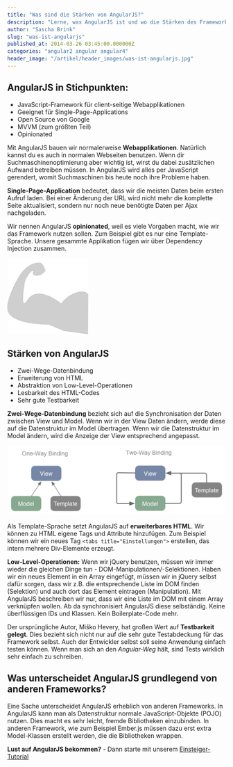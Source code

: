 ```yaml
---
title: "Was sind die Stärken von AngularJS?"
description: "Lerne, was AngularJS ist und wo die Stärken des Frameworks liegen."
author: "Sascha Brink"
slug: "was-ist-angularjs"
published_at: 2014-03-26 03:45:00.000000Z
categories: "angular2 angular angular4"
header_image: "/artikel/header_images/was-ist-angularjs.jpg"
---
```


## AngularJS in Stichpunkten:

* JavaScript-Framework für client-seitige Webapplikationen
* Geeignet für Single-Page-Applications
* Open Source von Google
* MVVM (zum größten Teil)
* Opinionated

Mit AngularJS bauen wir normalerweise **Webapplikationen**. Natürlich kannst du es auch in normalen Webseiten benutzen. Wenn dir Suchmaschinenoptimierung aber wichtig ist, wirst du dabei zusätzlichen Aufwand betreiben müssen. In AngularJS wird alles per JavaScript gerendert, womit Suchmaschinen bis heute noch ihre Probleme haben.

**Single-Page-Application** bedeutet, dass wir die meisten Daten beim ersten Aufruf laden. Bei einer Änderung der URL wird nicht mehr die komplette Seite aktualisiert, sondern nur noch neue benötigte Daten per Ajax nachgeladen.

Wir nennen AngularJS **opinionated**,  weil es viele Vorgaben macht, wie wir das Framework nutzen sollen. Zum Beispiel gibt es nur eine Template-Sprache. Unsere gesammte Applikation fügen wir über Dependency Injection zusammen.

![Macht AngularJS stark!](/artikel/was-ist-angularjs/angularjs-staerken.png)

## Stärken von AngularJS

* Zwei-Wege-Datenbindung
* Erweiterung von HTML
* Abstraktion von Low-Level-Operationen
* Lesbarkeit des HTML-Codes
* Sehr gute Testbarkeit

**Zwei-Wege-Datenbindung** bezieht sich auf die Synchronisation der Daten zwischen View und Model. Wenn wir in der View Daten ändern, werde diese auf die Datenstruktur im Model übertragen. Wenn wir die Datenstruktur im Model ändern, wird die Anzeige der View entsprechend angepasst.

![Binding Types](/artikel/was-ist-angularjs/binding-types.png)

Als Template-Sprache setzt AngularJS auf **erweiterbares HTML**. Wir können zu HTML eigene Tags und Attribute hinzufügen. Zum Beispiel können wir ein neues Tag `<tabs title="Einstellungen">` erstellen, das intern mehrere Div-Elemente erzeugt.

**Low-Level-Operationen:** Wenn wir jQuery benutzen, müssen wir immer wieder die gleichen Dinge tun - DOM-Manipulationen/-Selektionen. Haben wir ein neues Element in ein Array eingefügt, müssen wir in jQuery selbst dafür sorgen, dass wir z.B. die entsprechende Liste im DOM finden (Selektion) und auch dort das Element eintragen (Manipulation). Mit AngularJS beschreiben wir nur, dass wir eine Liste im DOM mit einem Array verknüpfen wollen. Ab da synchronisiert AngularJS diese selbständig. Keine überflüssigen IDs und Klassen. Kein Boilerplate-Code mehr.

Der ursprüngliche Autor, Miško Hevery, hat großen Wert auf **Testbarkeit gelegt**. Dies bezieht sich nicht nur auf die sehr gute Testabdeckung für das Framework selbst. Auch der Entwickler selbst soll seine Anwendung einfach testen können. Wenn man sich an den *Angular-Weg* hält, sind Tests wirklich sehr einfach zu schreiben.

## Was unterscheidet AngularJS grundlegend von anderen Frameworks?

Eine Sache unterscheidet AngularJS erheblich von anderen Frameworks. In AngularJS  kann man als Datenstruktur normale JavaScript-Objekte (POJO) nutzen. Dies macht es sehr leicht, fremde Bibliotheken einzubinden. In anderen Framework, wie zum Beispiel Ember.js müssen dazu erst extra Model-Klassen erstellt werden, die die Bibliotheken wrappen.

**Lust auf AngularJS bekommen?** - Dann starte mit unserem [Einsteiger-Tutorial](/artikel/angularjs-tutorial-deutsch)